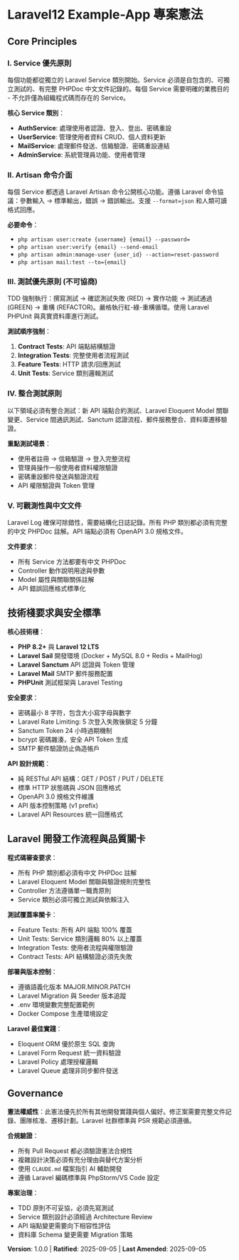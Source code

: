 # Laravel12 Example-App 專案憲法

<!-- Laravel12 使用者管理 API 系統開發規範與核心原則 -->

## Core Principles

### I. Service 優先原則

每個功能都從獨立的 Laravel Service 類別開始。Service 必須是自包含的、可獨立測試的、有完整 PHPDoc 中文文件記錄的。每個 Service 需要明確的業務目的 - 不允許僅為組織程式碼而存在的 Service。

**核心 Service 類別**：

- **AuthService**: 處理使用者認證、登入、登出、密碼重設
- **UserService**: 管理使用者資料 CRUD、個人資料更新
- **MailService**: 處理郵件發送、信箱驗證、密碼重設連結
- **AdminService**: 系統管理員功能、使用者管理

### II. Artisan 命令介面

每個 Service 都透過 Laravel Artisan 命令公開核心功能。遵循 Laravel 命令協議：參數輸入 → 標準輸出，錯誤 → 錯誤輸出。支援 `--format=json` 和人類可讀格式回應。

**必要命令**：

- `php artisan user:create {username} {email} --password=`
- `php artisan user:verify {email} --send-email`
- `php artisan admin:manage-user {user_id} --action=reset-password`
- `php artisan mail:test --to={email}`

### III. 測試優先原則 (不可協商)

TDD 強制執行：撰寫測試 → 確認測試失敗 (RED) → 實作功能 → 測試通過 (GREEN) → 重構 (REFACTOR)。嚴格執行紅-綠-重構循環。使用 Laravel PHPUnit 與真實資料庫進行測試。

**測試順序強制**：

1. **Contract Tests**: API 端點結構驗證
2. **Integration Tests**: 完整使用者流程測試
3. **Feature Tests**: HTTP 請求/回應測試
4. **Unit Tests**: Service 類別邏輯測試

### IV. 整合測試原則

以下領域必須有整合測試：新 API 端點合約測試、Laravel Eloquent Model 關聯變更、Service 間通訊測試、Sanctum 認證流程、郵件服務整合、資料庫遷移驗證。

**重點測試場景**：

- 使用者註冊 → 信箱驗證 → 登入完整流程
- 管理員操作一般使用者資料權限驗證
- 密碼重設郵件發送與驗證流程
- API 權限驗證與 Token 管理

### V. 可觀測性與中文文件

Laravel Log 確保可除錯性，需要結構化日誌記錄。所有 PHP 類別都必須有完整的中文 PHPDoc 註解。API 端點必須有 OpenAPI 3.0 規格文件。

**文件要求**：

- 所有 Service 方法都要有中文 PHPDoc
- Controller 動作說明用途與參數
- Model 屬性與關聯關係註解
- API 錯誤回應格式標準化

## 技術棧要求與安全標準

**核心技術棧**：

- **PHP 8.2+** 與 **Laravel 12 LTS**
- **Laravel Sail** 開發環境 (Docker + MySQL 8.0 + Redis + MailHog)
- **Laravel Sanctum** API 認證與 Token 管理
- **Laravel Mail** SMTP 郵件服務配置
- **PHPUnit** 測試框架與 Laravel Testing

**安全要求**：

- 密碼最小 8 字符，包含大小寫字母與數字
- Laravel Rate Limiting: 5 次登入失敗後鎖定 5 分鐘
- Sanctum Token 24 小時過期機制
- bcrypt 密碼雜湊，安全 API Token 生成
- SMTP 郵件驗證防止偽造帳戶

**API 設計規範**：

- 純 RESTful API 結構：GET / POST / PUT / DELETE
- 標準 HTTP 狀態碼與 JSON 回應格式
- OpenAPI 3.0 規格文件維護
- API 版本控制策略 (v1 prefix)
- Laravel API Resources 統一回應格式

## Laravel 開發工作流程與品質關卡

**程式碼審查要求**：

- 所有 PHP 類別都必須有中文 PHPDoc 註解
- Laravel Eloquent Model 關聯與驗證規則完整性
- Controller 方法遵循單一職責原則
- Service 類別必須可獨立測試與依賴注入

**測試覆蓋率關卡**：

- Feature Tests: 所有 API 端點 100% 覆蓋
- Unit Tests: Service 類別邏輯 80% 以上覆蓋
- Integration Tests: 使用者流程與權限驗證
- Contract Tests: API 結構驗證必須先失敗

**部署與版本控制**：

- 遵循語義化版本 MAJOR.MINOR.PATCH
- Laravel Migration 與 Seeder 版本追蹤
- .env 環境變數完整配置範例
- Docker Compose 生產環境設定

**Laravel 最佳實踐**：

- Eloquent ORM 優於原生 SQL 查詢
- Laravel Form Request 統一資料驗證
- Laravel Policy 處理授權邏輯
- Laravel Queue 處理非同步郵件發送

## Governance

**憲法權威性**：此憲法優先於所有其他開發實踐與個人偏好。修正案需要完整文件記錄、團隊核准、遷移計劃。Laravel 社群標準與 PSR 規範必須遵循。

**合規驗證**：

- 所有 Pull Request 都必須驗證憲法合規性
- 複雜設計決策必須有充分理由與替代方案分析
- 使用 `CLAUDE.md` 檔案指引 AI 輔助開發
- 遵循 Laravel 編碼標準與 PhpStorm/VS Code 設定

**專案治理**：

- TDD 原則不可妥協，必須先寫測試
- Service 類別設計必須經過 Architecture Review
- API 端點變更需要向下相容性評估
- 資料庫 Schema 變更需要 Migration 策略

**Version**: 1.0.0 | **Ratified**: 2025-09-05 | **Last Amended**: 2025-09-05
